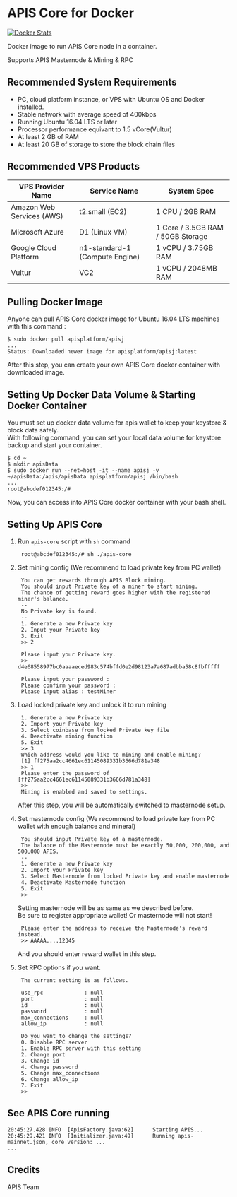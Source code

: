 APIS Core for Docker
================

[![Docker Stats](http://dockeri.co/image/apisplatform/apisj)](https://hub.docker.com/r/apisplatform/apisj/)

Docker image to run APIS Core node in a container.

Supports APIS Masternode & Mining & RPC


Recommended System Requirements
------------

* PC, cloud platform instance, or VPS with Ubuntu OS and Docker installed.
* Stable network with average speed of 400kbps
* Running Ubuntu 16.04 LTS or later
* Processor performance equivant to 1.5 vCore(Vultur)
* At least 2 GB of RAM
* At least 20 GB of storage to store the block chain files

Recommended VPS Products
------------

VPS Provider Name | Service Name | System Spec
---------|--------------|------------
Amazon Web Services (AWS) | t2.small (EC2) | 1 CPU / 2GB RAM
Microsoft Azure | D1 (Linux VM) | 1 Core / 3.5GB RAM / 50GB Storage
Google Cloud Platform | n1-standard-1 (Compute Engine) | 1 vCPU / 3.75GB RAM
Vultur | VC2 | 1 vCPU / 2048MB RAM

Pulling Docker Image
-----------------------

Anyone can pull APIS Core docker image for Ubuntu 16.04 LTS machines with this command :

    $ sudo docker pull apisplatform/apisj
    ...
    Status: Downloaded newer image for apisplatform/apisj:latest
After this step, you can create your own APIS Core docker container with downloaded image.

Setting Up Docker Data Volume & Starting Docker Container
-----------------------

You must set up docker data volume for apis wallet to keep your keystore & block data safely.<br />With following command, you can set your local data volume for keystore backup and start your container.

    $ cd ~
    $ mkdir apisData
    $ sudo docker run --net=host -it --name apisj -v ~/apisData:/apis/apisData apisplatform/apisj /bin/bash
    ...
    root@abcdef012345:/#
Now, you can access into APIS Core docker container with your bash shell.

Setting Up APIS Core
-----------

1. Run `apis-core` script with `sh` command

        root@abcdef012345:/# sh ./apis-core

2. Set mining config (We recommend to load private key from PC wallet)

        You can get rewards through APIS Block mining.
        You should input Private key of a miner to start mining.
        The chance of getting reward goes higher with the registered miner's balance.
        --
        No Private key is found.
        --
        1. Generate a new Private key
        2. Input your Private key
        3. Exit
        >> 2

        Please input your Private key.
        >> d4e68558977bc0aaaaeced983c574bffd0e2d98123a7a687adbba58c8fbfffff

        Please input your password : 
        Please confirm your password : 
        Please input alias : testMiner

3. Load locked private key and unlock it to run mining

        1. Generate a new Private key
        2. Import your Private key
        3. Select coinbase from locked Private key file
        4. Deactivate mining function
        5. Exit
        >> 3
        Which address would you like to mining and enable mining?
        [1] ff275aa2cc4661ec61145089331b3666d781a348
        >> 1
        Please enter the password of [ff275aa2cc4661ec61145089331b3666d781a348]
        >>
        Mining is enabled and saved to settings.
      After this step, you will be automatically switched to masternode setup.


4. Set masternode config (We recommend to load private key from PC wallet with enough balance and mineral)

        You should input Private key of a masternode.
        The balance of the Masternode must be exactly 50,000, 200,000, and 500,000 APIS.
        --
        1. Generate a new Private key
        2. Import your Private key
        3. Select Masternode from locked Private key and enable masternode
        4. Deactivate Masternode function
        5. Exit
        >>
      Setting masternode will be as same as we described before.<br>Be sure to register appropriate wallet! Or masternode will not start!

        Please enter the address to receive the Masternode's reward instead.
        >> AAAAA....12345
      And you should enter reward wallet in this step.

5. Set RPC options if you want.

        The current setting is as follows.

        use_rpc             : null
        port                : null
        id                  : null
        password            : null
        max_connections     : null
        allow_ip            : null

        Do you want to change the settings?
        0. Disable RPC server
        1. Enable RPC server with this setting
        2. Change port
        3. Change id
        4. Change password
        5. Change max_connections
        6. Change allow_ip
        7. Exit
        >>

See APIS Core running
-------------

    20:45:27.428 INFO  [ApisFactory.java:62]	  Starting APIS...
    20:45:29.421 INFO  [Initializer.java:49]	  Running apis-mainnet.json, core version: ...
    ...

Credits
-------

APIS Team

